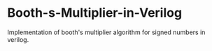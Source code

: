 # Booth-s-Multiplier-in-Verilog
Implementation of booth's multiplier algorithm for signed numbers in verilog.
